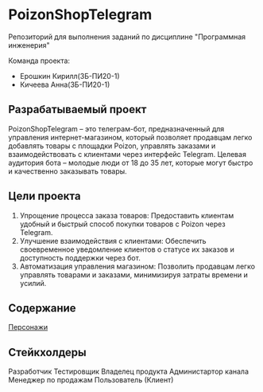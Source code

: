 # PoizonShopTelegram
Репозиторий для выполнения заданий по дисциплине "Программная инженерия"


Команда проекта:
- Ерошкин Кирилл(ЗБ-ПИ20-1)
- Кичеева Анна(ЗБ-ПИ20-1)


## Разрабатываемый проект
PoizonShopTelegram – это телеграм-бот, предназначенный для управления интернет-магазином, который позволяет продавцам легко добавлять товары с площадки Poizon, управлять заказами и взаимодействовать с клиентами через интерфейс Telegram. Целевая аудитория бота – молодые люди от 18 до 35 лет, которые могут быстро и качественно заказывать товары.

## Цели проекта
1. Упрощение процесса заказа товаров: Предоставить клиентам удобный и быстрый способ покупки товаров с Poizon через Telegram.
2. Улучшение взаимодействия с клиентами: Обеспечить своевременное уведомление клиентов о статусе их заказов и доступность поддержки через бот.
3. Автоматизация управления магазином: Позволить продавцам легко управлять товарами и заказами, минимизируя затраты времени и усилий.

## Содержание 

[Персонажи][1]


## Стейкхолдеры
Разработчик
Тестировщик
Владелец продукта
Администартор канала
Менеджер по продажам
Пользователь (Клиент)


[1]: https://github.com/Noontr3x/PoizonShopTelegram/blob/main/characters.md
